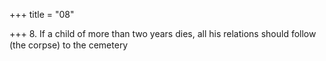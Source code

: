 +++
title = "08"

+++
8. If a child of more than two years dies, all his relations should follow (the corpse) to the cemetery
